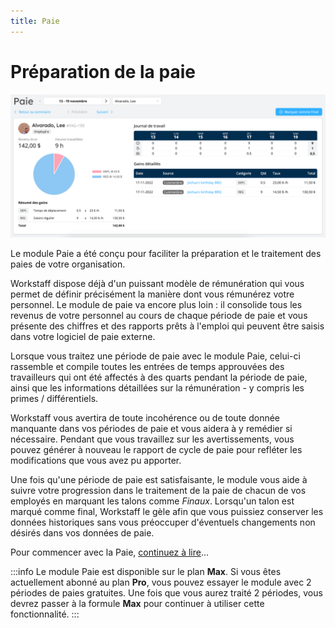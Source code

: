 ```yaml
---
title: Paie
---
```


# Préparation de la paie

![Interface de la paie](./images/paystub-ui.png)

Le module Paie a été conçu pour faciliter la préparation et le traitement des paies de votre organisation.

Workstaff dispose déjà d'un puissant modèle de rémunération qui vous permet de définir précisément la manière dont vous rémunérez votre personnel.
Le module de paie va encore plus loin : il consolide tous les revenus de votre personnel au cours de chaque période de paie et
vous présente des chiffres et des rapports prêts à l'emploi qui peuvent être saisis dans votre logiciel de paie externe.

Lorsque vous traitez une période de paie avec le module Paie, celui-ci rassemble et compile toutes les entrées de temps approuvées des travailleurs qui
ont été affectés à des quarts pendant la période de paie, ainsi que les informations détaillées sur la rémunération - y compris les primes / différentiels.

Workstaff vous avertira de toute incohérence ou de toute donnée manquante dans vos périodes de paie et vous aidera à y remédier si nécessaire.
Pendant que vous travaillez sur les avertissements, vous pouvez générer à nouveau le rapport de cycle de paie pour refléter les modifications que vous avez pu apporter.

Une fois qu'une période de paie est satisfaisante, le module vous aide à suivre votre progression dans le traitement de la paie de chacun de vos employés en marquant
les talons comme _Finaux_. Lorsqu'un talon est marqué comme final, Workstaff le gèle afin que vous puissiez conserver les données historiques sans vous préoccuper 
d'éventuels changements non désirés dans vos données de paie.

Pour commencer avec la Paie, [continuez à lire](./start.md)...

:::info
Le module Paie est disponible sur le plan **Max**. Si vous êtes actuellement abonné au plan **Pro**, vous pouvez essayer le module avec
2 périodes de paies gratuites. Une fois que vous aurez traité 2 périodes, vous devrez passer à la formule **Max** pour continuer à utiliser cette fonctionnalité.
:::

